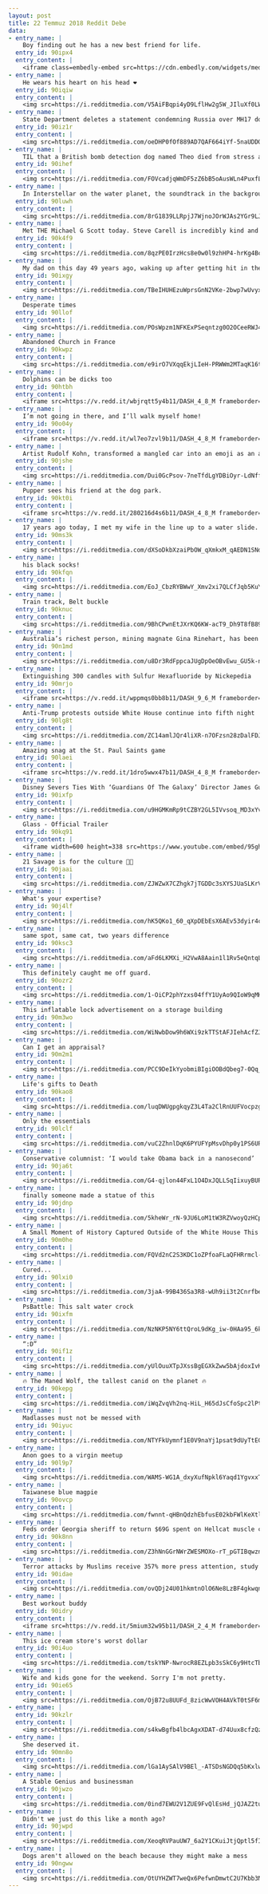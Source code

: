 ```yaml
---
layout: post
title: 22 Temmuz 2018 Reddit Debe
data:
- entry_name: |
    Boy finding out he has a new best friend for life.
  entry_id: 90ipx4
  entry_content: |
    <iframe class=embedly-embed src=https://cdn.embedly.com/widgets/media.html?src=https%3A%2F%2Fgfycat.com%2Fifr%2FUnderstatedDefenselessGenet&url=https%3A%2F%2Fgfycat.com%2FUnderstatedDefenselessGenet&image=https%3A%2F%2Fthumbs.gfycat.com%2FUnderstatedDefenselessGenet-size_restricted.gif&key=522baf40bd3911e08d854040d3dc5c07&type=text%2Fhtml&schema=gfycat width=600 height=1067 scrolling=no frameborder=0 allow=autoplay; fullscreen allowfullscreen=true></iframe>
- entry_name: |
    He wears his heart on his head ❤️
  entry_id: 90iqiw
  entry_content: |
    <img src=https://i.redditmedia.com/V5AiFBqpi4yD9LflHw2g5W_JIluXf0LWRvNNeNBrOos.jpg?s=41669191dcb42bbaecff24f707e60dd5 frameborder=0>
- entry_name: |
    State Department deletes a statement condemning Russia over MH17 downing right after Trump's Putin summit
  entry_id: 90iz1r
  entry_content: |
    <img src=https://i.redditmedia.com/oeDHP0fOf889AD7QAF664iYf-5naUDDO8zxeMjaJit8.jpg?s=a45013b7445ed2160f5406f8feae9c94 frameborder=0>
- entry_name: |
    TIL that a British bomb detection dog named Theo died from stress a few hours after seeing his handler get shot. The pair had set a record for bomb detection, and the dog was posthumously awarded an honour equivalent to the Victoria Cross.
  entry_id: 90ihef
  entry_content: |
    <img src=https://i.redditmedia.com/FOVcadjqWmDF5zZ6bB5oAusWLn4PuxfLyrOpK_Ih7UU.jpg?s=26309a2ad06d777313837e55855a88a5 frameborder=0>
- entry_name: |
    In Interstellar on the water planet, the soundtrack in the background has a prominent ticking noise. These ticks happen every 1.25 seconds. Each tick you hear is a whole day passing on Earth. (Math in the comments)
  entry_id: 90luwh
  entry_content: |
    <img src=https://i.redditmedia.com/8rG1839LLRpjJ7WjnoJOrWJAs2YGr9LJUl9_Dfget9s.jpg?s=2d7b6ad50290f0772f4e12e7cfd9f12e frameborder=0>
- entry_name: |
    Met THE Michael G Scott today. Steve Carell is incredibly kind and just as hilarious in person. It took everything in my power not to say “Date Mike, it’s nice to meet you”.
  entry_id: 90k4f9
  entry_content: |
    <img src=https://i.redditmedia.com/8qzPE0IrzHcs8e0w0l9zhHP4-hrKg4Bc9ADNF2TxEkM.jpg?s=15befa16831f14385118db3fec51b2fb frameborder=0>
- entry_name: |
    My dad on this day 49 years ago, waking up after getting hit in the head with a croquet mallet to find out he was unconscious through the whole moon landing
  entry_id: 90ixgy
  entry_content: |
    <img src=https://i.redditmedia.com/TBeIHUHEzuWprsGnN2VKe-2bwp7wUvyxteWM69Gfwc8.jpg?s=245690e300e13b0d7cf8a82b14cd485e frameborder=0>
- entry_name: |
    Desperate times
  entry_id: 90llof
  entry_content: |
    <img src=https://i.redditmedia.com/POsWpzm1NFKExPSeqntzg0O2OCeeRWJ4V3s6V0lbVas.png?s=d55df63af9a62c1ea56d00356c2cfe4d frameborder=0>
- entry_name: |
    Abandoned Church in France
  entry_id: 90kwpz
  entry_content: |
    <img src=https://i.redditmedia.com/e9irO7VXqqEkjLIeH-PRWWm2MTaqK16t2glchMREIkc.jpg?s=20ae6e650f08700c00e4aee2605c6399 frameborder=0>
- entry_name: |
    Dolphins can be dicks too
  entry_id: 90htbh
  entry_content: |
    <iframe src=https://v.redd.it/wbjrqtt5y4b11/DASH_4_8_M frameborder=0></iframe>
- entry_name: |
    I’m not going in there, and I’ll walk myself home!
  entry_id: 90o04y
  entry_content: |
    <iframe src=https://v.redd.it/wl7eo7zvl9b11/DASH_4_8_M frameborder=0></iframe>
- entry_name: |
    Artist Rudolf Kohn, transformed a mangled car into an emoji as an anti texting & driving PSA.
  entry_id: 90jshe
  entry_content: |
    <img src=https://i.redditmedia.com/Dui0GcPsov-7neTfdLgYDBiOyr-LdNffn86iydSVGI4.jpg?s=1322ff3ca3cde1ca5f9aad8a93e3344f frameborder=0>
- entry_name: |
    Pupper sees his friend at the dog park.
  entry_id: 90kt0i
  entry_content: |
    <iframe src=https://v.redd.it/280216d4s6b11/DASH_4_8_M frameborder=0></iframe>
- entry_name: |
    17 years ago today, I met my wife in the line up to a water slide. Here's a picture of the night we met and us now.
  entry_id: 90ms3k
  entry_content: |
    <img src=https://i.redditmedia.com/dXSoDkbXzaiPbOW_qXmkxM_qAEDN1SNd3rYTBqyZLH4.jpg?s=76fc733609fb923e07111200fcf611bf frameborder=0>
- entry_name: |
    his black socks!
  entry_id: 90kfqn
  entry_content: |
    <img src=https://i.redditmedia.com/EoJ_CbzRYBWwY_Xmv2xi7QLCfJqb5KuY1tHxE5BB_zk.jpg?s=0d1ef1d62a1c18a8368c0f0242c2b984 frameborder=0>
- entry_name: |
    Train track, Belt buckle
  entry_id: 90knuc
  entry_content: |
    <img src=https://i.redditmedia.com/9BhCPwnEtJXrKQ6KW-acT9_Dh9T8fB89vqWCBxiyQb8.jpg?s=3281b25c261b2bf24029c810878e4431 frameborder=0>
- entry_name: |
    Australia’s richest person, mining magnate Gina Rinehart, has been revealed as a key funder of the rightwing thinktank the Institute of Public Affairs – a consistent promoter of climate science scepticism.
  entry_id: 90n1md
  entry_content: |
    <img src=https://i.redditmedia.com/u8Dr3RdFppcaJUgDpOeOBvEwu_GU5k-nI2lGCmdmpJo.jpg?s=bd4e3fb2287137805ef220bb365aabb0 frameborder=0>
- entry_name: |
    Extinguishing 300 candles with Sulfur Hexafluoride by Nickepedia
  entry_id: 90mrjo
  entry_content: |
    <iframe src=https://v.redd.it/wppmqs0bb8b11/DASH_9_6_M frameborder=0></iframe>
- entry_name: |
    Anti-Trump protests outside White House continue into fifth night
  entry_id: 90lg8t
  entry_content: |
    <img src=https://i.redditmedia.com/ZC14amlJQr4liXR-n7OFzsn28zDalFDJIs90LcdH4iA.jpg?s=0c1555ecf53e6526f78ea3adbaccc658 frameborder=0>
- entry_name: |
    Amazing snag at the St. Paul Saints game
  entry_id: 90laei
  entry_content: |
    <iframe src=https://v.redd.it/1dro5wwx47b11/DASH_4_8_M frameborder=0></iframe>
- entry_name: |
    Disney Severs Ties With ‘Guardians Of The Galaxy’ Director James Gunn Over Old Offensive Tweets
  entry_id: 90ixfp
  entry_content: |
    <img src=https://i.redditmedia.com/u9HGMKmRp9tCZBY2GL5IVvsoq_MD3xYv5W4sMEC7_Bk.jpg?s=e74e658f042824aaa82185b48831e7e3 frameborder=0>
- entry_name: |
    Glass - Official Trailer
  entry_id: 90kq91
  entry_content: |
    <iframe width=600 height=338 src=https://www.youtube.com/embed/95ghQs5AmNk?feature=oembed&enablejsapi=1 frameborder=0 allow=autoplay; encrypted-media allowfullscreen></iframe>
- entry_name: |
    21 Savage is for the culture 👍🏾
  entry_id: 90jaai
  entry_content: |
    <img src=https://i.redditmedia.com/ZJWZwX7CZhgk7jTGDDc3sXYSJUaSLKrVIQA8kzEPWVM.jpg?s=904a138a2e799549d282eb3b901a9938 frameborder=0>
- entry_name: |
    What's your expertise?
  entry_id: 90j4lf
  entry_content: |
    <img src=https://i.redditmedia.com/hK5QKo1_60_qXpDEbEsX6AEv53dyir4c9jtFkVuUKmM.jpg?s=dd4a9d5ff6be32c67328cf8eaf56e95b frameborder=0>
- entry_name: |
    same spot, same cat, two years difference
  entry_id: 90ksc3
  entry_content: |
    <img src=https://i.redditmedia.com/aFd6LKMXi_H2VwA8Aain1l1Rv5eQntqLburuEYUc86w.jpg?s=934c143733c467b1206e3537b09e5802 frameborder=0>
- entry_name: |
    This definitely caught me off guard.
  entry_id: 90ozr2
  entry_content: |
    <img src=https://i.redditmedia.com/1-OiCP2phYzxs04ffY1UyAo9QIoW9qMHpqf4YGAyCUU.jpg?s=a5fc5da336e5f0956bbad0efd80722c7 frameborder=0>
- entry_name: |
    This inflatable lock advertisement on a storage building
  entry_id: 90m3wo
  entry_content: |
    <img src=https://i.redditmedia.com/WiNwbDow9h6WXi9zkTTStAFJIehAcfZJodBBKYk7myM.jpg?s=d863ae27ab9092a1b8581119a5acd7f6 frameborder=0>
- entry_name: |
    Can I get an appraisal?
  entry_id: 90m2m1
  entry_content: |
    <img src=https://i.redditmedia.com/PCC9DeIkYyobmiBIgiOOBdQbeg7-0Qq_BzQ3iIyUjuk.png?s=0e422a782ea21bff5d07af0d30817c01 frameborder=0>
- entry_name: |
    Life's gifts to Death
  entry_id: 90kao8
  entry_content: |
    <img src=https://i.redditmedia.com/luqDWUgpgkqyZ3L4Ta2ClRnUUFVocpzgZ4AjPcee3RA.png?s=624b7f3cdcd1cc361e73d873f4109f20 frameborder=0>
- entry_name: |
    Only the essentials
  entry_id: 90lclf
  entry_content: |
    <img src=https://i.redditmedia.com/vuC2ZhnlDqK6PYUFYpMsvDhp0y1PS6UP4UidV3UOFuw.jpg?s=287e376413fe5399f1eac90ec93a267a frameborder=0>
- entry_name: |
    Conservative columnist: ‘I would take Obama back in a nanosecond’
  entry_id: 90ja6t
  entry_content: |
    <img src=https://i.redditmedia.com/G4-qjlon44FxL1O4DxJQLLSqIixuyBUPAiasLjilBnI.jpg?s=7cb2de9d26f882c3efb139ab4e9c979b frameborder=0>
- entry_name: |
    finally someone made a statue of this
  entry_id: 90jdnp
  entry_content: |
    <img src=https://i.redditmedia.com/5kheWr_rN-9JU6LoM1tW3RZVwoyQzHCpWG0FQcqfrQo.jpg?s=05fe18a2e87dee3be099cfb35a892cd9 frameborder=0>
- entry_name: |
    A Small Moment of History Captured Outside of the White House This Evening.
  entry_id: 90m0he
  entry_content: |
    <img src=https://i.redditmedia.com/FQVd2nC2S3KDC1oZPfoaFLaQFHRrmcl-79rVoFu1Osc.jpg?s=700b952a247701e0b1f4be0dfd86cdda frameborder=0>
- entry_name: |
    Cured...
  entry_id: 90lxi0
  entry_content: |
    <img src=https://i.redditmedia.com/3jaA-99B436Sa3R8-wUh9ii3t2Cnrfbe4Uq7-khIxd0.jpg?s=20ec88d74f2bbb50d631c04db8f12630 frameborder=0>
- entry_name: |
    PsBattle: This salt water crock
  entry_id: 90ixfm
  entry_content: |
    <img src=https://i.redditmedia.com/NzNKP5NY6ttQroL9dKg_iw-0HAa95_6kcaZN6rRAOkw.jpg?s=0cacc09201694cb8a69dc996ab30298a frameborder=0>
- entry_name: |
    “:D”
  entry_id: 90if1z
  entry_content: |
    <img src=https://i.redditmedia.com/yUlOuuXTpJXssBgEGXkZww5bAjdoxIvKPJFl1o-zBJg.jpg?s=2a2cad41212c0e881d667b9edf493c4c frameborder=0>
- entry_name: |
    🔥 The Maned Wolf, the tallest canid on the planet 🔥
  entry_id: 90kepg
  entry_content: |
    <img src=https://i.redditmedia.com/iWqZvqVh2nq-HiL_H65dJsCfoSpc2lPtzVHTZJEXs3k.jpg?s=232b513c021ace3b4460f5a748ca6071 frameborder=0>
- entry_name: |
    Madlasses must not be messed with
  entry_id: 90iyuc
  entry_content: |
    <img src=https://i.redditmedia.com/NTYFkUymnf1E0V9naYj1psat9dUyTtECr20Pfykq1Lw.jpg?s=a3af54cb7b7bc02b95e56bdcf333c428 frameborder=0>
- entry_name: |
    Anon goes to a virgin meetup
  entry_id: 90l9p7
  entry_content: |
    <img src=https://i.redditmedia.com/WAMS-WG1A_dxyXufNpkl6Yaqd1YgvxxTeICHpbBzf1E.png?s=af9d714b2f50d81c419088245d6152cf frameborder=0>
- entry_name: |
    Taiwanese blue magpie
  entry_id: 90ovcp
  entry_content: |
    <img src=https://i.redditmedia.com/fwnnt-qHBnQdzhEbfusE02kbFWlKeXtlFsVL902XH9g.jpg?s=a9b9941a3a6144a2ecffb3f33e134b1c frameborder=0>
- entry_name: |
    Feds order Georgia sheriff to return $69G spent on Hellcat muscle car
  entry_id: 90k8nn
  entry_content: |
    <img src=https://i.redditmedia.com/Z3hNnGGrNWrZWESMOXo-rT_pGTIBqwznUaUb6vR15Rc.jpg?s=075bf5d8cbeea51f228b0f1eaae46014 frameborder=0>
- entry_name: |
    Terror attacks by Muslims receive 357% more press attention, study finds
  entry_id: 90idae
  entry_content: |
    <img src=https://i.redditmedia.com/ovQDj24U01hkmtnOlO6Ne8LzBF4gkwqne6SW6MITawo.jpg?s=9cfa764d0b18e7b38c249e460f7cb16b frameborder=0>
- entry_name: |
    Best workout buddy
  entry_id: 90idry
  entry_content: |
    <iframe src=https://v.redd.it/5mium32w95b11/DASH_2_4_M frameborder=0></iframe>
- entry_name: |
    This ice cream store's worst dollar
  entry_id: 90i4uo
  entry_content: |
    <img src=https://i.redditmedia.com/tskYNP-NwrocR8EZLpb3sSkC6y9HtcTb0Vrj_C1jmFs.jpg?s=41acbe7c55ccdac6e932aed24eb635c4 frameborder=0>
- entry_name: |
    Wife and kids gone for the weekend. Sorry I'm not pretty.
  entry_id: 90ie65
  entry_content: |
    <img src=https://i.redditmedia.com/OjB72u8UUFd_8zicWwVOH4AVkT0tSF6mEkNJo6yn4cE.jpg?s=c6ba58eed4ceec798c32ebf1e559b401 frameborder=0>
- entry_name: |
  entry_id: 90kzlr
  entry_content: |
    <img src=https://i.redditmedia.com/s4kwBgfb4lbcAgxXDAT-d74Uux8cfzQzv_RPn0OlU7w.jpg?s=6fc551ce4d7d569a0db2f1868f06b285 frameborder=0>
- entry_name: |
    She deserved it.
  entry_id: 90mn8o
  entry_content: |
    <img src=https://i.redditmedia.com/lGa1AySAlV9BEl_-ATSDsNGDQq5bKxlwNuTVN2mIILw.jpg?s=e64bd9ffb6818034529f8631ca7db8ea frameborder=0>
- entry_name: |
    A Stable Genius and businessman
  entry_id: 90jwzo
  entry_content: |
    <img src=https://i.redditmedia.com/0ind7EWU2V1ZUE9FvQlEsHd_jQJAZ2tubIf9GfTxFRs.jpg?s=ace785d15a772e23a7e50b3a93f3ee98 frameborder=0>
- entry_name: |
    Didn't we just do this like a month ago?
  entry_id: 90jwpd
  entry_content: |
    <img src=https://i.redditmedia.com/XeoqRVPauUW7_6a2Y1CKuiJtjQptl5fIYnbN86ELbNM.jpg?s=40358e824a239b74f44d51cdddb216e2 frameborder=0>
- entry_name: |
    Dogs aren't allowed on the beach because they might make a mess
  entry_id: 90ngww
  entry_content: |
    <img src=https://i.redditmedia.com/OtUYHZWT7weQx6PefwnDmwtC2U7Kbb3NX1YrqW0CNg0.jpg?s=40d1ce130d0a7876be29803912451d50 frameborder=0>
---
```

